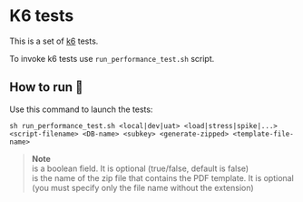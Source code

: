 # K6 tests

This is a set of [k6](https://k6.io) tests.

To invoke k6 tests use `run_performance_test.sh` script.


## How to run 🚀

Use this command to launch the tests:

``` shell
sh run_performance_test.sh <local|dev|uat> <load|stress|spike|...> <script-filename> <DB-name> <subkey> <generate-zipped> <template-file-name>
```
> **Note** \
> <generate-zipped> is a boolean field. It is optional (true/false, default is false) \
> <template-file-name> is the name of the zip file that contains the PDF template. It is optional (you must specify only the file name without the extension)